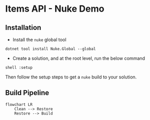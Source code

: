 ﻿# Items API - Nuke Demo

## Installation

* Install the `nuke` global tool

```shell
dotnet tool install Nuke.Global --global
```

* Create a solution, and at the root level, run the below command

```shell
shell :setup
```

Then follow the setup steps to get a `nuke` build to your solution.

## Build Pipeline

```mermaid
flowchart LR
    Clean --> Restore
    Restore --> Build
```
